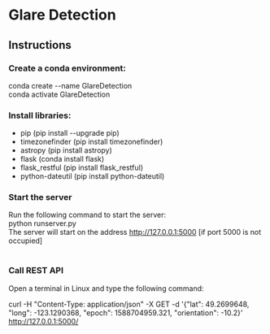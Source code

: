 # Glare Detection

## Instructions

### Create a conda environment:
conda create --name GlareDetection <br>
conda activate GlareDetection

### Install libraries:
- pip (pip install --upgrade pip)
- timezonefinder (pip install timezonefinder)
- astropy (pip install astropy)
- flask (conda install flask)
- flask_restful (pip install flask_restful)
- python-dateutil (pip install python-dateutil)

### Start the server
Run the following command to start the server:<br>
python runserver.py <br>
The server will start on the address http://127.0.0.1:5000 [if port 5000 is not occupied]<br><br>

### Call REST API
Open a terminal in Linux and type the following command:<br>

curl -H "Content-Type: application/json" -X GET -d '{"lat": 49.2699648, "long": -123.1290368, "epoch": 1588704959.321, "orientation": -10.2}' http://127.0.0.1:5000/
